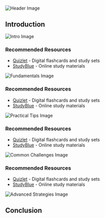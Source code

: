 # 


![Header Image](https://fal.media/files/penguin/TA4zymP4q559L_mHthsJP.png)

## Introduction


![Intro Image](https://fal.media/files/tiger/wtpd1DgxbQ5Ah29Tm01KV.png)



### Recommended Resources
- [Quizlet](https://quizlet.com/) - Digital flashcards and study sets
- [StudyBlue](https://www.studyblue.com/) - Online study materials


![Fundamentals Image](https://fal.media/files/panda/JPOx4QV5QV-QXq1ICoVNB.png)



### Recommended Resources
- [Quizlet](https://quizlet.com/) - Digital flashcards and study sets
- [StudyBlue](https://www.studyblue.com/) - Online study materials


![Practical Tips Image](https://fal.media/files/zebra/pFoZ5-WwZliMxR_fv5iAw.png)



### Recommended Resources
- [Quizlet](https://quizlet.com/) - Digital flashcards and study sets
- [StudyBlue](https://www.studyblue.com/) - Online study materials


![Common Challenges Image](https://fal.media/files/penguin/0SQjf0AzNsR5EfFVCUOaJ.png)



### Recommended Resources
- [Quizlet](https://quizlet.com/) - Digital flashcards and study sets
- [StudyBlue](https://www.studyblue.com/) - Online study materials


![Advanced Strategies Image](https://fal.media/files/zebra/G87OS4C98OGXOFA47hg5l.png)

## Conclusion

